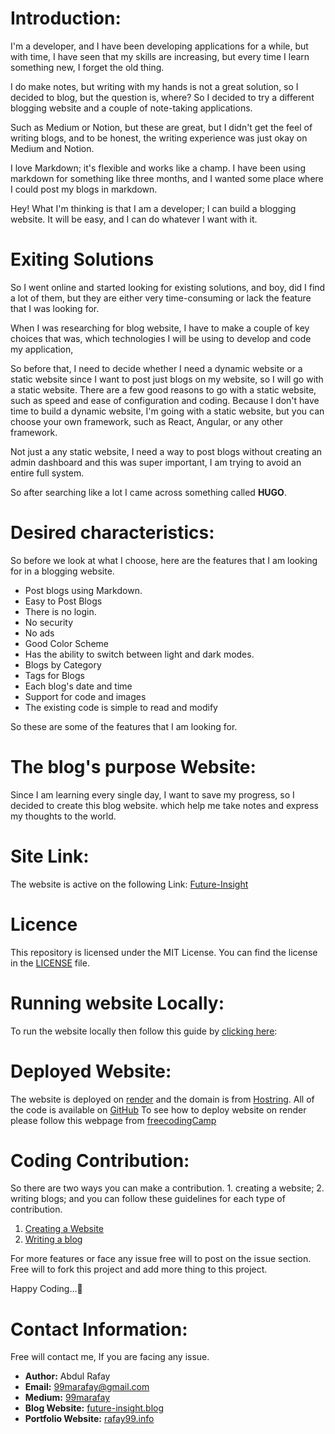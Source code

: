 # Introduction:
I'm a developer, and I have been developing applications for a while, but with time, I have seen that my skills are increasing, but every time I learn something new, I forget the old thing.

I do make notes, but writing with my hands is not a great solution, so I decided to blog, but the question is, where? So I decided to try a different blogging website and a couple of note-taking applications.

Such as Medium or Notion, but these are great, but I didn't get the feel of writing blogs, and to be honest, the writing experience was just okay on Medium and Notion.

I love Markdown; it's flexible and works like a champ. I have been using markdown for something like three months, and I wanted some place where I could post my blogs in markdown.

Hey! What I'm thinking is that I am a developer; I can build a blogging website. It will be easy, and I can do whatever I want with it.

# Exiting Solutions
So I went online and started looking for existing solutions, and boy, did I find a lot of them, but they are either very time-consuming or lack the feature that I was looking for.

When I was researching for blog website, I have to make a couple of key choices that was, which technologies I will be using to develop and code my application, 

So before that, I need to decide whether I need a dynamic website or a static website since I want to post just blogs on my website, so I will go with a static website. There are a few good reasons to go with a static website, such as speed and ease of configuration and coding. Because I don't have time to build a dynamic website, I'm going with a static website, but you can choose your own framework, such as React, Angular, or any other framework.

Not just a any static website, I need a way to post blogs without creating an admin dashboard and this was super important, I am trying to avoid an entire full system. 

So after searching like a lot I came across something called **HUGO**. 

# Desired characteristics:
So before we look at what I choose, here are the features that I am looking for in a blogging website.

- Post blogs using Markdown.  
- Easy to Post Blogs  
- There is no login.  
- No security  
- No ads  
- Good Color Scheme  
- Has the ability to switch between light and dark modes.  
- Blogs by Category  
- Tags for Blogs  
- Each blog's date and time  
- Support for code and images  
- The existing code is simple to read and modify

So these are some of the features that I am looking for. 

# The blog's purpose Website:
Since I am learning every single day, I want to save my progress, so I decided to create this blog website. which help me take notes and express my thoughts to the world.

# Site Link:

The website is active on the following Link: [Future-Insight](https://future-insight.blog)

# Licence
This repository is licensed under the MIT License. You can find the license in the [LICENSE](/LICENSE) file.

# Running website Locally:
To run the website locally then follow this guide by [clicking here](/Instruction/INSTALL.md):

# Deployed Website:
The website is deployed on [render](https://render.com/) and the domain is from [Hostring](https://www.hostinger.com/).
All of the code is available on [GitHub](https://github.com/rafay99-epic/Future-Insight)
To see how to deploy website on render please follow this webpage from [freecodingCamp](https://www.freecodecamp.org/news/how-to-deploy-nodejs-application-with-render/)

# Coding Contribution:
So there are two ways you can make a contribution. 1. creating a website; 2. writing blogs; and you can follow these guidelines for each type of contribution.
1. [Creating a Website](/Instruction/Development.md)
2. [Writing a blog](/Instruction/Write-blog.md)

For more features or face any issue free will to post on the issue section. Free will to fork this project and add more thing to this project.

Happy Coding…👋

# Contact Information:
Free will contact me, If you are facing any issue. 
- **Author:** Abdul Rafay
- **Email:** [99marafay@gmail.com](mailto:99marafay@gmail.com)
- **Medium:** [99marafay](https://medium.com/@99marafay)
- **Blog Website:** [future-insight.blog](https://future-insight.blog)
- **Portfolio Website:**  [rafay99.info](https://rafay99.info/)

